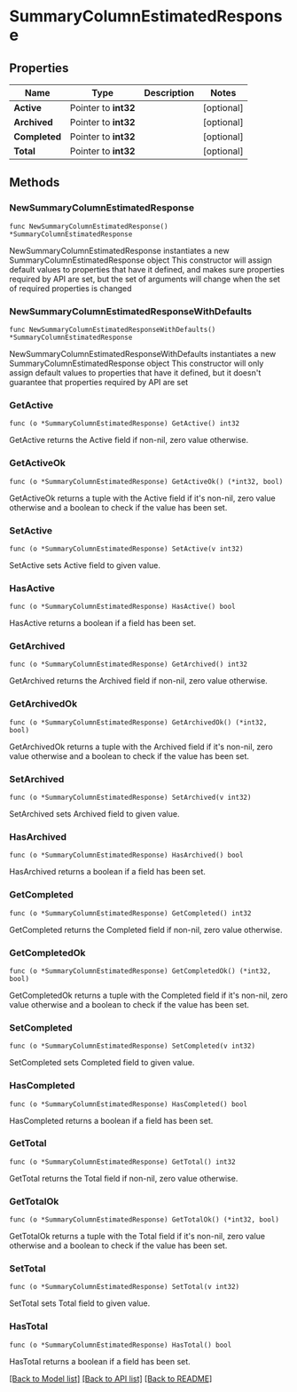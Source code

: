 # SummaryColumnEstimatedResponse

## Properties

Name | Type | Description | Notes
------------ | ------------- | ------------- | -------------
**Active** | Pointer to **int32** |  | [optional] 
**Archived** | Pointer to **int32** |  | [optional] 
**Completed** | Pointer to **int32** |  | [optional] 
**Total** | Pointer to **int32** |  | [optional] 

## Methods

### NewSummaryColumnEstimatedResponse

`func NewSummaryColumnEstimatedResponse() *SummaryColumnEstimatedResponse`

NewSummaryColumnEstimatedResponse instantiates a new SummaryColumnEstimatedResponse object
This constructor will assign default values to properties that have it defined,
and makes sure properties required by API are set, but the set of arguments
will change when the set of required properties is changed

### NewSummaryColumnEstimatedResponseWithDefaults

`func NewSummaryColumnEstimatedResponseWithDefaults() *SummaryColumnEstimatedResponse`

NewSummaryColumnEstimatedResponseWithDefaults instantiates a new SummaryColumnEstimatedResponse object
This constructor will only assign default values to properties that have it defined,
but it doesn't guarantee that properties required by API are set

### GetActive

`func (o *SummaryColumnEstimatedResponse) GetActive() int32`

GetActive returns the Active field if non-nil, zero value otherwise.

### GetActiveOk

`func (o *SummaryColumnEstimatedResponse) GetActiveOk() (*int32, bool)`

GetActiveOk returns a tuple with the Active field if it's non-nil, zero value otherwise
and a boolean to check if the value has been set.

### SetActive

`func (o *SummaryColumnEstimatedResponse) SetActive(v int32)`

SetActive sets Active field to given value.

### HasActive

`func (o *SummaryColumnEstimatedResponse) HasActive() bool`

HasActive returns a boolean if a field has been set.

### GetArchived

`func (o *SummaryColumnEstimatedResponse) GetArchived() int32`

GetArchived returns the Archived field if non-nil, zero value otherwise.

### GetArchivedOk

`func (o *SummaryColumnEstimatedResponse) GetArchivedOk() (*int32, bool)`

GetArchivedOk returns a tuple with the Archived field if it's non-nil, zero value otherwise
and a boolean to check if the value has been set.

### SetArchived

`func (o *SummaryColumnEstimatedResponse) SetArchived(v int32)`

SetArchived sets Archived field to given value.

### HasArchived

`func (o *SummaryColumnEstimatedResponse) HasArchived() bool`

HasArchived returns a boolean if a field has been set.

### GetCompleted

`func (o *SummaryColumnEstimatedResponse) GetCompleted() int32`

GetCompleted returns the Completed field if non-nil, zero value otherwise.

### GetCompletedOk

`func (o *SummaryColumnEstimatedResponse) GetCompletedOk() (*int32, bool)`

GetCompletedOk returns a tuple with the Completed field if it's non-nil, zero value otherwise
and a boolean to check if the value has been set.

### SetCompleted

`func (o *SummaryColumnEstimatedResponse) SetCompleted(v int32)`

SetCompleted sets Completed field to given value.

### HasCompleted

`func (o *SummaryColumnEstimatedResponse) HasCompleted() bool`

HasCompleted returns a boolean if a field has been set.

### GetTotal

`func (o *SummaryColumnEstimatedResponse) GetTotal() int32`

GetTotal returns the Total field if non-nil, zero value otherwise.

### GetTotalOk

`func (o *SummaryColumnEstimatedResponse) GetTotalOk() (*int32, bool)`

GetTotalOk returns a tuple with the Total field if it's non-nil, zero value otherwise
and a boolean to check if the value has been set.

### SetTotal

`func (o *SummaryColumnEstimatedResponse) SetTotal(v int32)`

SetTotal sets Total field to given value.

### HasTotal

`func (o *SummaryColumnEstimatedResponse) HasTotal() bool`

HasTotal returns a boolean if a field has been set.


[[Back to Model list]](../README.md#documentation-for-models) [[Back to API list]](../README.md#documentation-for-api-endpoints) [[Back to README]](../README.md)


